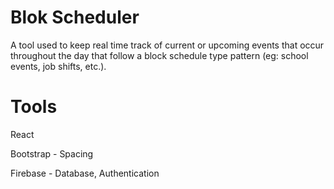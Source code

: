 # Blok Scheduler
A tool used to keep real time track of current or upcoming events that occur throughout the day that follow a block schedule type pattern (eg: school events, job shifts, etc.).

# Tools
React

Bootstrap - Spacing

Firebase - Database, Authentication
